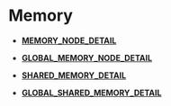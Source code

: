 # Memory<a name="EN-US_TOPIC_0245374663"></a>

-   **[MEMORY\_NODE\_DETAIL](memory_node_detail.md)**  

-   **[GLOBAL\_MEMORY\_NODE\_DETAIL](global_memory_node_detail.md)**  

-   **[SHARED\_MEMORY\_DETAIL](shared_memory_detail.md)**  

-   **[GLOBAL\_SHARED\_MEMORY\_DETAIL](global_shared_memory_detail.md)**  


